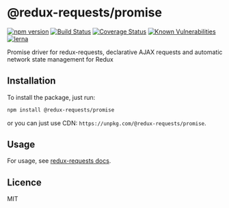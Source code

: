 # @redux-requests/promise

[![npm version](https://badge.fury.io/js/%40redux-requests%2Fpromise.svg)](https://badge.fury.io/js/%40redux-requests%2Fpromise)
[![Build Status](https://travis-ci.org/klis87/redux-requests.svg?branch=master)](https://travis-ci.org/klis87/redux-requests)
[![Coverage Status](https://coveralls.io/repos/github/klis87/redux-requests/badge.svg?branch=master)](https://coveralls.io/github/klis87/redux-requests?branch=master)
[![Known Vulnerabilities](https://snyk.io/test/github/klis87/redux-requests/badge.svg)](https://snyk.io/test/github/klis87/redux-requests)
[![lerna](https://img.shields.io/badge/maintained%20with-lerna-cc00ff.svg)](https://lernajs.io/)

Promise driver for redux-requests, declarative AJAX requests and automatic network state management for Redux

## Installation

To install the package, just run:

```bash
npm install @redux-requests/promise
```

or you can just use CDN: `https://unpkg.com/@redux-requests/promise`.

## Usage

For usage, see [redux-requests docs](https://redux-requests.klisiczynski.com).

## Licence

MIT
